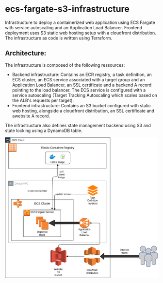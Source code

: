 # ecs-fargate-s3-infrastructure
Infrastructure to deploy a containerized web application using ECS Fargate with service autoscaling and an Application Load Balancer. Frontend deployment uses S3 static web hosting setup with a cloudfront distribution.
The infrastructure as code is written using Terraform.

## Architecture:
The infrastructure is composed of the following ressources:
* Backend infrastructure: Contains an ECR registry, a task definition, an ECS cluster, an ECS service associated with a target group and an Application Load Balancer, an SSL certificate and a backend A record pointing to the load balancer. The ECS service is configured with a service autoscaling (Target Tracking Autoscaling which scales based on the ALB's requests per target).
*  Frontend infrastructure: Contains an S3 bucket configured with static web hosting, alongside a cloudfront distribution, an SSL certificate and awebsite A record.

The infrastructure also defines state management backend using S3 and state locking using a DynamoDB table.


![alt text](https://github.com/alaeddine-13/ecs-fargate-s3-infrastructure/blob/master/diagrams/CI%20pipeline.png?raw=true)
